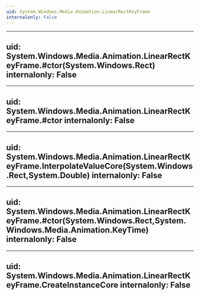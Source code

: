```yaml
---
uid: System.Windows.Media.Animation.LinearRectKeyFrame
internalonly: False
---
```


---
uid: System.Windows.Media.Animation.LinearRectKeyFrame.#ctor(System.Windows.Rect)
internalonly: False
---

---
uid: System.Windows.Media.Animation.LinearRectKeyFrame.#ctor
internalonly: False
---

---
uid: System.Windows.Media.Animation.LinearRectKeyFrame.InterpolateValueCore(System.Windows.Rect,System.Double)
internalonly: False
---

---
uid: System.Windows.Media.Animation.LinearRectKeyFrame.#ctor(System.Windows.Rect,System.Windows.Media.Animation.KeyTime)
internalonly: False
---

---
uid: System.Windows.Media.Animation.LinearRectKeyFrame.CreateInstanceCore
internalonly: False
---
